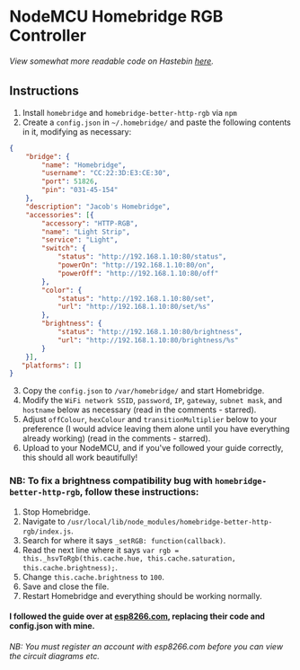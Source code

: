 # NodeMCU Homebridge RGB Controller
###### View somewhat more readable code on Hastebin [here](https://hastebin.com/povamemetu.cpp).

## Instructions
1)  Install `homebridge` and `homebridge-better-http-rgb` via `npm`
2)  Create a `config.json` in `~/.homebridge/` and paste the following contents in it, modifying as necessary:
```json
{
	"bridge": {
		"name": "Homebridge",
		"username": "CC:22:3D:E3:CE:30",
		"port": 51826,
		"pin": "031-45-154"
	},
	"description": "Jacob's Homebridge",
	"accessories": [{
		"accessory": "HTTP-RGB",
		"name": "Light Strip",
		"service": "Light",
		"switch": {
			"status": "http://192.168.1.10:80/status",
			"powerOn": "http://192.168.1.10:80/on",
			"powerOff": "http://192.168.1.10:80/off"
		},
		"color": {
			"status": "http://192.168.1.10:80/set",
			"url": "http://192.168.1.10:80/set/%s"
		},
		"brightness": {
			"status": "http://192.168.1.10:80/brightness",
			"url": "http://192.168.1.10:80/brightness/%s"
		}
	}],
   "platforms": []
}
```
3) Copy the `config.json` to `/var/homebridge/` and start Homebridge.
4) Modify the `WiFi network SSID`, `password`, `IP`, `gateway`, `subnet mask`, and `hostname` below as necessary (read in the comments - starred).
5) Adjust `offColour`, `hexColour` and `transitionMultiplier` below to your preference (I would advice leaving them alone until you have everything already working) (read in the comments - starred).
6) Upload to your NodeMCU, and if you've followed your guide correctly, this should all work beautifully!

### NB: To fix a brightness compatibility bug with `homebridge-better-http-rgb`, follow these instructions:
1)  Stop Homebridge.
2)  Navigate to `/usr/local/lib/node_modules/homebridge-better-http-rgb/index.js`.
3)  Search for where it says `_setRGB: function(callback)`.
4)  Read the next line where it says `var rgb = this._hsvToRgb(this.cache.hue, this.cache.saturation, this.cache.brightness);`.
5)  Change `this.cache.brightness` to `100`.
6)  Save and close the file.
7)  Restart Homebridge and everything should be working normally.

#### I followed the guide over at [esp8266.com](https://esp8266.com/viewtopic.php?f=11&t=12259), replacing their code and config.json with mine.
###### NB: You must register an account with esp8266.com before you can view the circuit diagrams etc.
